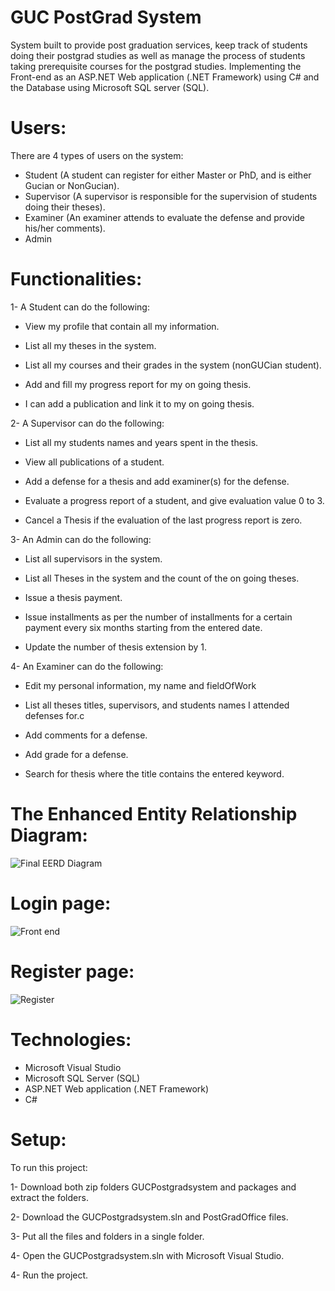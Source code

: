 # GUC PostGrad System
System built to provide post graduation services, keep track of students doing their postgrad studies as well as manage the process of students taking prerequisite courses for the postgrad studies. Implementing the Front-end as an ASP.NET Web application (.NET Framework) using C# and the Database using Microsoft SQL server (SQL).



# Users:

There are 4 types of users on the system:
* Student (A student can register for either Master or PhD, and is either Gucian or NonGucian).
* Supervisor (A supervisor is responsible for the supervision of students doing their theses).
* Examiner (An examiner attends to evaluate the defense and provide his/her comments).
* Admin


# Functionalities:

1- A Student can do the following:

 * View my profile that contain all my information.

 * List all my theses in the system.

 * List all my courses and their grades in the system (nonGUCian student).

 * Add and fill my progress report for my on going thesis.

 * I can add a publication and link it to my on going thesis.


2- A Supervisor can do the following: 

 * List all my students names and years spent in the thesis.

 * View all publications of a student.

 * Add a defense for a thesis and add examiner(s) for the defense.

 * Evaluate a progress report of a student, and give evaluation value 0 to 3.
 
 * Cancel a Thesis if the evaluation of the last progress report is zero.


3- An Admin can do the following: 

 * List all supervisors in the system.

 * List all Theses in the system and the count of the on going theses.

 * Issue a thesis payment.

 * Issue installments as per the number of installments for a certain payment every six months starting from the entered date.

 * Update the number of thesis extension by 1.


4- An Examiner can do the following: 

 * Edit my personal information, my name and fieldOfWork

 * List all theses titles, supervisors, and students names I attended defenses for.c

 * Add comments for a defense.

 * Add grade for a defense.

 * Search for thesis where the title contains the entered keyword.


# The Enhanced Entity Relationship Diagram:

![Final EERD Diagram](https://user-images.githubusercontent.com/105018459/177216983-c09c60f3-7985-4a20-bc4d-fbf9fd00c382.PNG)


# Login page:

![Front end](https://user-images.githubusercontent.com/105018459/177217068-fa72b5a6-e8c0-4c36-a53c-75423fe54dc2.PNG)


# Register page:

![Register](https://user-images.githubusercontent.com/105018459/177217176-62729296-8447-4b00-b829-2fc4c3d9e6ed.PNG)


# Technologies:
* Microsoft Visual Studio
* Microsoft SQL Server (SQL)
* ASP.NET Web application (.NET Framework)
* C#

# Setup:
To run this project:

1- Download both zip folders GUCPostgradsystem and packages and extract the folders.

2- Download the GUCPostgradsystem.sln and PostGradOffice files.

3- Put all the files and folders in a single folder.

4- Open the GUCPostgradsystem.sln with Microsoft Visual Studio.

4- Run the project.
